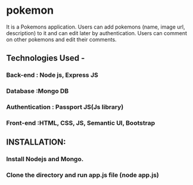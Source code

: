 # pokemon
 It is a Pokemons application. Users can add pokemons (name, image url, description) to it and can edit later by authentication. Users can comment on other pokemons and edit their comments.
 
## Technologies Used -
 ### Back-end : Node  js, Express JS
 ### Database :Mongo DB
 ### Authentication : Passport JS(Js library)
 ### Front-end :HTML, CSS, JS, Semantic UI, Bootstrap
 
## INSTALLATION:
 ### Install Nodejs and Mongo.
 ### Clone the directory and run app.js file (node app.js)
